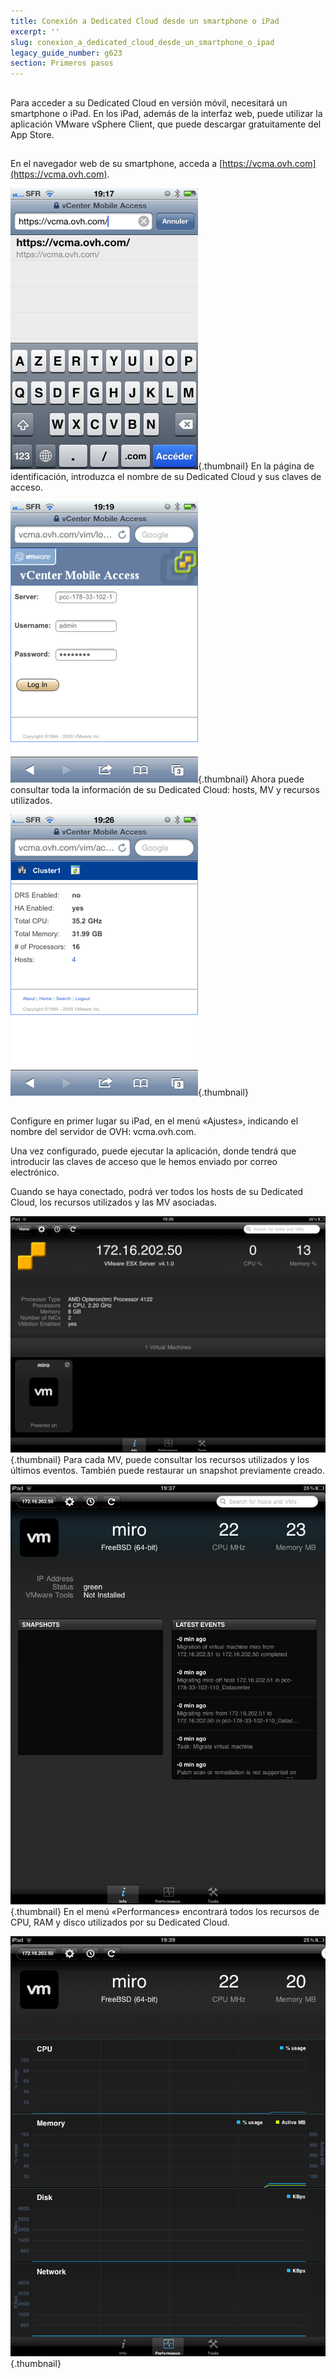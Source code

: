 ```yaml
---
title: Conexión a Dedicated Cloud desde un smartphone o iPad
excerpt: ''
slug: conexion_a_dedicated_cloud_desde_un_smartphone_o_ipad
legacy_guide_number: g623
section: Primeros pasos
---
```



## 
Para acceder a su Dedicated Cloud en versión móvil, necesitará un smartphone o iPad. En los iPad, además de la interfaz web, puede utilizar la aplicación VMware vSphere Client, que puede descargar gratuitamente del App Store.


## 
En el navegador web de su smartphone, acceda a [https://vcma.ovh.com](https://vcma.ovh.com).

![](images/img_148.jpg){.thumbnail}
En la página de identificación, introduzca el nombre de su Dedicated Cloud y sus claves de acceso.

![](images/img_149.jpg){.thumbnail}
Ahora puede consultar toda la información de su Dedicated Cloud: hosts, MV y recursos utilizados.

![](images/img_150.jpg){.thumbnail}


## 
Configure en primer lugar su iPad, en el menú «Ajustes», indicando el nombre del servidor de OVH: vcma.ovh.com.

 
Una vez configurado, puede ejecutar la aplicación, donde tendrá que introducir las claves de acceso que le hemos enviado por correo electrónico.

 
Cuando se haya conectado, podrá ver todos los hosts de su Dedicated Cloud, los recursos utilizados y las MV asociadas.

![](images/img_152.jpg){.thumbnail}
Para cada MV, puede consultar los recursos utilizados y los últimos eventos. También puede restaurar un snapshot previamente creado.

![](images/img_153.jpg){.thumbnail}
En el menú «Performances» encontrará todos los recursos de CPU, RAM y disco utilizados por su Dedicated Cloud.

![](images/img_154.jpg){.thumbnail}

